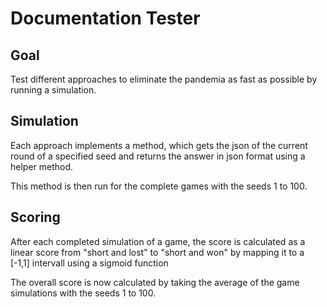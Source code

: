 # Documentation Tester

## Goal

Test different approaches to eliminate the pandemia as fast as possible by running a simulation.

## Simulation

Each approach implements a method, which gets the json of the current round of a specified seed and returns the answer in json format using a helper method.

This method is then run for the complete games with the seeds 1 to 100.

## Scoring

After each completed simulation of a game, the score is calculated as a linear score from "short and lost" to "short and won" by mapping it to a [-1,1] intervall using a sigmoid function

The overall score is now calculated by taking the average of the game simulations with the seeds 1 to 100.
